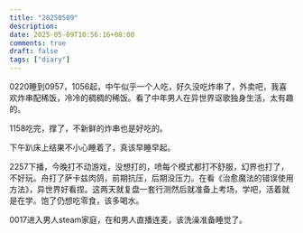 ```yaml
---
title: "20250509"
description: 
date: 2025-05-09T10:56:16+08:00
comments: true
draft: false
tags: ["diary"]
---
```

0220睡到0957，1056起，中午似乎一个人吃，好久没吃炸串了，外卖吧，我喜欢炸串配稀饭，冷冷的稠稠的稀饭。看了中年男人在异世界讴歌独身生活，太有趣的。

1158吃完，撑了，不新鲜的炸串也是好吃的。

下午趴床上结果不小心睡着了，真该早睡早起。

2257下播，今晚打不动游戏，没想打的，喷每个模式都打不舒服，幻界也打了，不好玩。舟打了萨卡兹肉鸽，前期抗压，后期没压力。在看《治愈魔法的错误使用方法》，异世界好看捏。这两天就复盘一套行测然后就准备上考场，学吧，活着就是在学。饱了仍想吃零食，该多喝水。

0017进入男人steam家庭，在和男人直播连麦，该洗澡准备睡觉了。